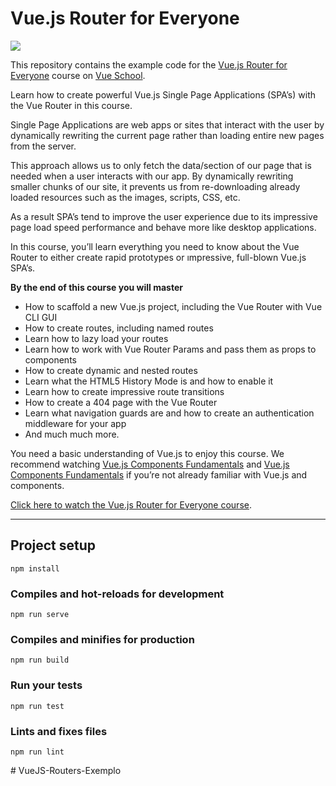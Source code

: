 # Vue.js Router for Everyone

[![](https://vueschool.io/media/832cd8ca9658529790923877c565a22f/master-the-vuejs-router-by-building-a-travel-app.jpeg)](https://vueschool.io/courses/vue-router-for-everyone)

This repository contains the example code for the [Vue.js Router for Everyone](https://vueschool.io/courses/vue-router-for-everyone) course on [Vue School](https://vueschool.io).

Learn how to create powerful Vue.js Single Page Applications (SPA’s) with the Vue Router in this course.

Single Page Applications are web apps or sites that interact with the user by dynamically rewriting the current page rather than loading entire new pages from the server.

This approach allows us to only fetch the data/section of our page that is needed when a user interacts with our app. By dynamically rewriting smaller chunks of our site, it prevents us from re-downloading already loaded resources such as the images, scripts, CSS, etc.

As a result SPA’s tend to improve the user experience due to its impressive page load speed performance and behave more like desktop applications.

In this course, you’ll learn everything you need to know about the Vue Router to either create rapid prototypes or ımpressive, full-blown Vue.js SPA’s.

**By the end of this course you will master**
- How to scaffold a new Vue.js project, including the Vue Router with Vue CLI GUI
- How to create routes, including named routes
- Learn how to lazy load your routes
- Learn how to work with Vue Router Params and pass them as props to components
- How to create dynamic and nested routes
- Learn what the HTML5 History Mode is and how to enable it
- Learn how to create impressive route transitions
- How to create a 404 page with the Vue Router
- Learn what navigation guards are and how to create an authentication middleware for your app
- And much much more.

You need a basic understanding of Vue.js to enjoy this course. We recommend watching [Vue.js Components Fundamentals](https://vueschool.io/courses/vuejs-components-fundamentals) and [Vue.js Components Fundamentals](https://vueschool.io/courses/vuejs-components-fundamentals) if you’re not already familiar with Vue.js and components.

[Click here to watch the Vue.js Router for Everyone course](https://vueschool.io/courses/vue-router-for-everyone).

---



## Project setup
```
npm install
```

### Compiles and hot-reloads for development
```
npm run serve
```

### Compiles and minifies for production
```
npm run build
```

### Run your tests
```
npm run test
```

### Lints and fixes files
```
npm run lint
```

#   V u e J S - R o u t e r s - E x e m p l o  
 